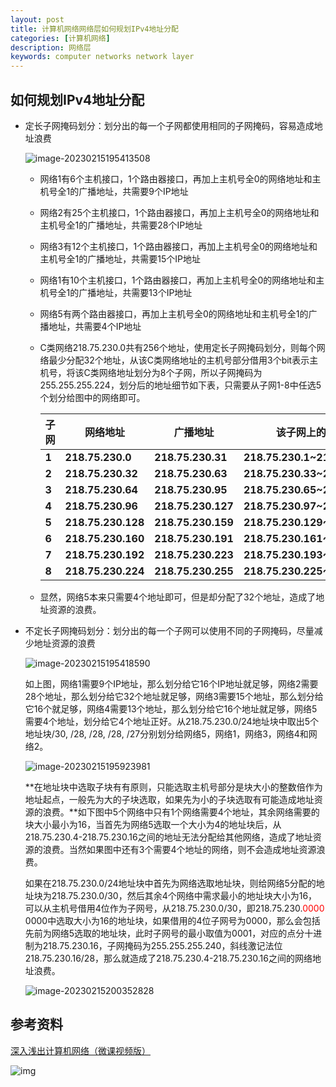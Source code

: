 ```yaml
---
layout: post
title: 计算机网络网络层如何规划IPv4地址分配
categories: [计算机网络]
description: 网络层
keywords: computer networks network layer 
---
```


## 如何规划IPv4地址分配

+ 定长子网掩码划分：划分出的每一个子网都使用相同的子网掩码，容易造成地址浪费

  ![image-20230215195413508](https://wendaocsmaster.github.io/images/blog/image-20230215195413508.png)

  + 网络1有6个主机接口，1个路由器接口，再加上主机号全0的网络地址和主机号全1的广播地址，共需要9个IP地址

  + 网络2有25个主机接口，1个路由器接口，再加上主机号全0的网络地址和主机号全1的广播地址，共需要28个IP地址

  + 网络3有12个主机接口，1个路由器接口，再加上主机号全0的网络地址和主机号全1的广播地址，共需要15个IP地址

  + 网络1有10个主机接口，1个路由器接口，再加上主机号全0的网络地址和主机号全1的广播地址，共需要13个IP地址

  + 网络5有两个路由器接口，再加上主机号全0的网络地址和主机号全1的广播地址，共需要4个IP地址

  + C类网络218.75.230.0共有256个地址，使用定长子网掩码划分，则每个网络最少分配32个地址，从该C类网络地址的主机号部分借用3个bit表示主机号，将该C类网络地址划分为8个子网，所以子网掩码为255.255.255.224，划分后的地址细节如下表，只需要从子网1-8中任选5个划分给图中的网络即可。

    | **子网** | **网络地址**       | **广播地址**       | **该子网上的可分配地址**          |
    | -------- | ------------------ | ------------------ | --------------------------------- |
    | **1**    | **218.75.230.0**   | **218.75.230.31**  | **218.75.230.1~218.75.230.30**    |
    | **2**    | **218.75.230.32**  | **218.75.230.63**  | **218.75.230.33~218.75.230.62**   |
    | **3**    | **218.75.230.64**  | **218.75.230.95**  | **218.75.230.65~218.75.230.94**   |
    | **4**    | **218.75.230.96**  | **218.75.230.127** | **218.75.230.97~218.75.230.126**  |
    | **5**    | **218.75.230.128** | **218.75.230.159** | **218.75.230.129~218.75.230.158** |
    | **6**    | **218.75.230.160** | **218.75.230.191** | **218.75.230.161~218.75.230.190** |
    | **7**    | **218.75.230.192** | **218.75.230.223** | **218.75.230.193~218.75.230.222** |
    | **8**    | **218.75.230.224** | **218.75.230.255** | **218.75.230.225~218.75.230.254** |

  + 显然，网络5本来只需要4个地址即可，但是却分配了32个地址，造成了地址资源的浪费。

+ 不定长子网掩码划分：划分出的每一个子网可以使用不同的子网掩码，尽量减少地址资源的浪费

  ![image-20230215195418590](https://wendaocsmaster.github.io/images/blog/image-20230215195418590.png)

  ​		如上图，网络1需要9个IP地址，那么划分给它16个IP地址就足够，网络2需要28个地址，那么划分给它32个地址就足够，网络3需要15个地址，那么划分给它16个就足够，网络4需要13个地址，那么划分给它16个地址就足够，网络5需要4个地址，划分给它4个地址正好。从218.75.230.0/24地址块中取出5个地址块/30, /28, /28, /28, /27分别划分给网络5，网络1，网络3，网络4和网络2。

  ![image-20230215195923981](https://wendaocsmaster.github.io/images/blog/image-20230215195923981.png)

  ​		**在地址块中选取子块有有原则，只能选取主机号部分是块大小的整数倍作为地址起点，一般先为大的子块选取，如果先为小的子块选取有可能造成地址资源的浪费。**如下图中5个网络中只有1个网络需要4个地址，其余网络需要的块大小最小为16，当首先为网络5选取一个大小为4的地址块后，从218.75.230.4-218.75.230.16之间的地址无法分配给其他网络，造成了地址资源的浪费。当然如果图中还有3个需要4个地址的网络，则不会造成地址资源浪费。

  ​		如果在218.75.230.0/24地址块中首先为网络选取地址块，则给网络5分配的地址块为218.75.230.0/30，然后其余4个网络中需求最小的地址块大小为16，可以从主机号借用4位作为子网号，从218.75.230.0/30，即218.75.230.<font color =red>0000</font> 0000中选取大小为16的地址块，如果借用的4位子网号为0000，那么会包括先前为网络5选取的地址块，此时子网号的最小取值为0001，对应的点分十进制为218.75.230.16，子网掩码为255.255.255.240，斜线激记法位218.75.230.16/28，那么就造成了218.75.230.4-218.75.230.16之间的网络地址浪费。

  ![image-20230215200352828](https://wendaocsmaster.github.io/images/blog/image-20230215200352828.png)

## 参考资料

[深入浅出计算机网络（微课视频版）](http://www.tup.tsinghua.edu.cn/booksCenter/book_09342101.html)

![img](https://wendaocsmaster.github.io/images/blog/093421-01.jpg)
